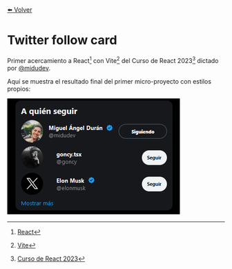 [⬅️ Volver](../../README.md)

# Twitter follow card

Primer acercamiento a React[^1] con Vite[^2] del Curso de React 2023[^3] dictado por [@midudev](https://github.com/midudev).

Aquí se muestra el resultado final del primer micro-proyecto con estilos propios:

![Scrrenshot micro-project final result](../../projects-final-samples/twitter-follow-card/twitter-follow-card.png)


[^1]: [React](https://es.react.dev)
[^2]: [Vite](https://vitejs.dev)
[^3]: [Curso de React 2023](https://www.youtube.com/playlist?list=PLUofhDIg_38q4D0xNWp7FEHOTcZhjWJ29)
